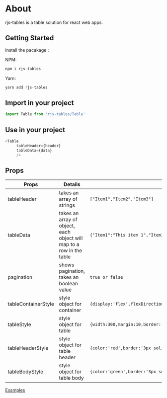 # About
rjs-tables is a table solution for react web apps.


## Getting Started

Install the pacakage :

NPM:
```javascript
npm i rjs-tables
```
Yarn:
```javascript
yarn add rjs-tables
```
## Import in your project
```javascript
import Table from 'rjs-tables/Table'
```
## Use in your project
```javascript
<Table
     tableHeader={header}
     tableData={data}
     />
```

## Props
Props | Details | Example
-------------------- | -------------------------------------------------------------------------------------------------- | -------------------------------------
tableHeader | takes an array of strings | ```["Item1","Item2","Item3"]```
tableData |  takes an array of object, each object will map to a row in the table | ```{"Item1":"This item 1","Item2":"This item 2","Item3":"This item 3"}```
pagination |  shows pagination, takes an boolean value | ```true or false```
tableContainerStyle |  style object for container | ```{display:'flex',flexDirection:'column',width:'100%',justifyContent:'center',alignItems:'center',margin:10,color:'magenta'}```
tableStyle |  style object for table | ```{width:300,margin:10,border:'2px solid orange'}```
tableHeaderStyle | style object for table header | ```{color:'red',border:'3px solid magenta',background:'lightpink'}```
tableBodyStyle |  style object for table body | ```{color:'green',border:'3px solid blue',background:'lightblue'}```



[Examples](https://fsdev.studio)
